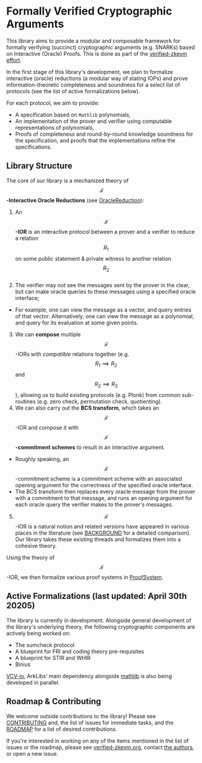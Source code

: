 # Formally Verified Cryptographic Arguments

This library aims to provide a modular and composable framework for formally verifying (succinct) cryptographic arguments (e.g. SNARKs) based on Interactive (Oracle) Proofs. This is done as part of the [verified-zkevm effort](https://verified-zkevm.org/).

In the first stage of this library's development, we plan to formalize interactive (oracle) reductions (a modular way of stating IOPs) and prove information-theoretic completeness and soundness for a select list of protocols (see the list of active formalizations below).

For each protocol, we aim to provide:

- A specification based on `Mathlib` polynomials,
- An implementation of the prover and verifier using computable representations of polynomials,
- Proofs of completeness and round-by-round knowledge soundness for the specification, and proofs that the implementations refine the specifications.

## Library Structure

The core of our library is a mechanized theory of **$$\mathcal{F}$$-Interactive Oracle Reductions** (see [OracleReduction](ArkLib/OracleReduction)):
1. An **$$\mathcal{F}$$-IOR** is an interactive protocol between a prover and a verifier to reduce a relation $$R_1$$ on some public statement & private witness to another relation $$R_2$$.
2. The verifier may _not_ see the messages sent by the prover in the clear, but can make oracle queries to these messages using a specified oracle interface;
  - For example, one can view the message as a vector, and query entries of that vector. Alternatively, one can view the message as a polynomial, and query for its evaluation at some given points.
3. We can **compose** multiple $$\mathcal{F}$$-IORs with _compatible_ relations together (e.g. $$R_1 \implies R_2$$ and $$R_2 \implies R_3$$), allowing us to build existing protocols (e.g. Plonk) from common sub-routines (e.g. zero check, permutation check, quotienting).
4. We can also carry out the **BCS transform**, which takes an $$\mathcal{F}$$-IOR and compose it with **$$\mathcal{F}$$-commitment schemes** to result in an interactive argument.
  - Roughly speaking, an $$\mathcal{F}$$-commitment scheme is a commitment scheme with an associated opening argument for the correctness of the specified oracle interface.
  - The BCS transform then replaces every oracle message from the prover with a commitment to that message, and runs an opening argument for each oracle query the verifier makes to the prover's messages.
5. $$\mathcal{F}$$-IOR is a natural notion and related versions have appeared in various places in the literature (see [BACKGROUND](./References.md) for a detailed comparison). Our library takes these existing threads and formalizes them into a cohesive theory.

Using the theory of $$\mathcal{F}$$-IOR, we then formalize various proof systems in [ProofSystem](ArkLib/ProofSystem).

## Active Formalizations (last updated: April 30th 20205)

The library is currently in development. Alongside general development of the library's underlying theory, the following cryptographic components are actively being worked on:
- The sumcheck protocol
- A blueprint for FRI and coding theory pre-requisites
- A blueprint for STIR and WHIR
- Binius

[VCV-io](https://github.com/dtumad/VCV-io), ArkLibs' main dependency alongside [mathlib](https://github.com/leanprover-community/mathlib4) is also being developed in parallel.

## Roadmap & Contributing

We welcome outside contributions to the library! Please see [CONTRIBUTING](./CONTRIBUTING.md) and, the list of issues for immediate tasks, and the [ROADMAP](./ROADMAP.md) for a list of desired contributions.

If you're interested in working on any of the items mentioned in the list of issues or the roadmap, please see [verified-zkevm.org](https://verified-zkevm.org/), contact [the authors](mailto:qvd@andrew.cmu.edu), or open a new issue.
